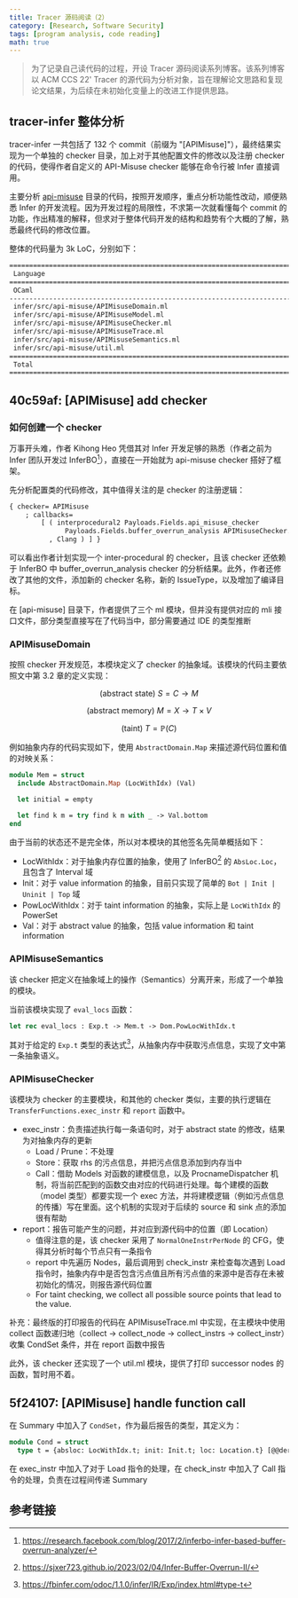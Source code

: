 ```yaml
---
title: Tracer 源码阅读（2）
category: [Research, Software Security]
tags: [program analysis, code reading]
math: true
---
```


> 为了记录自己读代码的过程，开设 Tracer 源码阅读系列博客。该系列博客以 ACM CCS 22' Tracer 的源代码为分析对象，旨在理解论文思路和复现论文结果，为后续在未初始化变量上的改进工作提供思路。

## tracer-infer 整体分析

tracer-infer 一共包括了 132 个 commit（前缀为 "[APIMisuse]"），最终结果实现为一个单独的 checker 目录，加上对于其他配置文件的修改以及注册 checker 的代码，使得作者自定义的 API-Misuse checker 能够在命令行被 Infer 直接调用。

主要分析 [api-misuse](https://github.com/prosyslab/tracer-infer/tree/master/infer/src/api-misuse) 目录的代码，按照开发顺序，重点分析功能性改动，顺便熟悉 Infer 的开发流程。因为开发过程的局限性，不求第一次就看懂每个 commit 的功能，作出精准的解释，但求对于整体代码开发的结构和趋势有个大概的了解，熟悉最终代码的修改位置。

整体的代码量为 3k LoC，分别如下：

```bash
======================================================================================================================================================================================================================================
 Language                                                                                                                                                                   Files        Lines         Code     Comments       Blanks
======================================================================================================================================================================================================================================
 OCaml                                                                                                                                                                          6         3284         2802           17          465
--------------------------------------------------------------------------------------------------------------------------------------------------------------------------------------------------------------------------------------
 infer/src/api-misuse/APIMisuseDomain.ml                                                                                                                                                  1109          876            2          231
 infer/src/api-misuse/APIMisuseModel.ml                                                                                                                                                   1009          889            2          118
 infer/src/api-misuse/APIMisuseChecker.ml                                                                                                                                                  692          631           10           51
 infer/src/api-misuse/APIMisuseTrace.ml                                                                                                                                                    243          202            2           39
 infer/src/api-misuse/APIMisuseSemantics.ml                                                                                                                                                222          196            1           25
 infer/src/api-misuse/util.ml                                                                                                                                                                9            8            0            1
======================================================================================================================================================================================================================================
 Total                                                                                                                                                                          6         3284         2802           17          465
======================================================================================================================================================================================================================================
```

## 40c59af: [APIMisuse] add checker

### 如何创建一个 checker

万事开头难，作者 Kihong Heo 凭借其对 Infer 开发足够的熟悉（作者之前为 Infer 团队开发过 InferBO[^inferbo]），直接在一开始就为 api-misuse checker 搭好了框架。

先分析配置类的代码修改，其中值得关注的是 checker 的注册逻辑：

```ocaml
{ checker= APIMisuse
    ; callbacks=
        [ ( interprocedural2 Payloads.Fields.api_misuse_checker
              Payloads.Fields.buffer_overrun_analysis APIMisuseChecker.checker
          , Clang ) ] }
```

可以看出作者计划实现一个 inter-procedural 的 checker，且该 checker 还依赖于 InferBO 中 buffer_overrun_analysis checker 的分析结果。此外，作者还修改了其他的文件，添加新的 checker 名称，新的 IssueType，以及增加了编译目标。

在 [api-misuse] 目录下，作者提供了三个 ml 模块，但并没有提供对应的 mli 接口文件，部分类型直接写在了代码当中，部分需要通过 IDE 的类型推断

### APIMisuseDomain

按照 checker 开发规范，本模块定义了 checker 的抽象域。该模块的代码主要依照文中第 3.2 章的定义实现：

$$\text{(abstract state) } S = C \rightarrow M$$

$$\text{(abstract memory) } M = X \rightarrow T \times V$$

$$\text{(taint) } T = \mathbb{P} (C)$$

例如抽象内存的代码实现如下，使用 `AbstractDomain.Map` 来描述源代码位置和值的对映关系：

```ocaml
module Mem = struct
  include AbstractDomain.Map (LocWithIdx) (Val)

  let initial = empty

  let find k m = try find k m with _ -> Val.bottom
end
```

由于当前的状态还不是完全体，所以对本模块的其他签名先简单概括如下：

- LocWithIdx：对于抽象内存位置的抽象，使用了 InferBO[^bufferoverrun] 的 `AbsLoc.Loc`，且包含了 Interval 域
- Init：对于 value information 的抽象，目前只实现了简单的 `Bot | Init | Uninit | Top` 域
- PowLocWithIdx：对于 taint information 的抽象，实际上是 `LocWithIdx` 的 PowerSet
- Val：对于 abstract value 的抽象，包括 value information 和 taint information 

### APIMisuseSemantics

该 checker 把定义在抽象域上的操作（Semantics）分离开来，形成了一个单独的模块。

当前该模块实现了 `eval_locs` 函数：

```ocaml
let rec eval_locs : Exp.t -> Mem.t -> Dom.PowLocWithIdx.t
```

其对于给定的 `Exp.t` 类型的表达式[^exp]，从抽象内存中获取污点信息，实现了文中第一条抽象语义。

### APIMisuseChecker

该模块为 checker 的主要模块，和其他的 checker 类似，主要的执行逻辑在 `TransferFunctions.exec_instr` 和 `report` 函数中。

- exec_instr：负责描述执行每一条语句时，对于 abstract state 的修改，结果为对抽象内存的更新
  - Load / Prune：不处理
  - Store：获取 rhs 的污点信息，并把污点信息添加到内存当中
  - Call：借助 Models 对函数的建模信息，以及 ProcnameDispatcher 机制，将当前匹配到的函数交由对应的代码进行处理。每个建模的函数（model 类型）都要实现一个 exec 方法，并将建模逻辑（例如污点信息的传播）写在里面。这个机制的实现对于后续的 source 和 sink 点的添加很有帮助
- report：报告可能产生的问题，并对应到源代码中的位置（即 Location）
  - 值得注意的是，该 checker 采用了 `NormalOneInstrPerNode` 的 CFG，使得其分析时每个节点只有一条指令
  - report 中先遍历 Nodes，最后调用到 check_instr 来检查每次遇到 Load 指令时，抽象内存中是否包含污点值且所有污点值的来源中是否存在未被初始化的情况，则报告源代码位置
  - For taint checking, we collect all possible source points that lead to the value.

补充：最终版的打印报告的代码在 APIMisuseTrace.ml 中实现，在主模块中使用 collect 函数递归地（collect -> collect_node -> collect_instrs -> collect_instr）收集 CondSet 条件，并在 report 函数中报告

此外，该 checker 还实现了一个 util.ml 模块，提供了打印 successor nodes 的函数，暂时用不着。

## 5f24107: [APIMisuse] handle function call

在 Summary 中加入了 `CondSet`，作为最后报告的类型，其定义为：

```ocaml
module Cond = struct
  type t = {absloc: LocWithIdx.t; init: Init.t; loc: Location.t} [@@deriving compare]
```

在 exec_instr 中加入了对于 Load 指令的处理，在 check_instr 中加入了 Call 指令的处理，负责在过程间传递 Summary

## 参考链接

[^inferbo]: https://research.facebook.com/blog/2017/2/inferbo-infer-based-buffer-overrun-analyzer/
[^bufferoverrun]: https://sjxer723.github.io/2023/02/04/Infer-Buffer-Overrun-II/
[^exp]: https://fbinfer.com/odoc/1.1.0/infer/IR/Exp/index.html#type-t